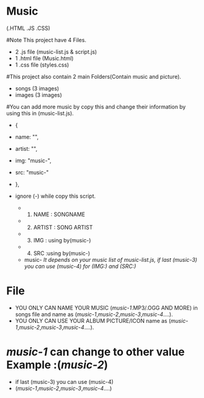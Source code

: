 # Music
(.HTML .JS .CSS)

#Note
This project have 4 Files.
  - 2 .js file (music-list.js & script.js)
  - 1 .html file (Music.html)
  - 1 .css file (styles.css)
  
#This project also contain 2 main Folders(Contain music and picture).
  - songs (3 images)
  - images (3 images)

#You can add more music by copy this and change their information by using this in (music-list.js).

   -   {
   -  name: "",
   -  artist: "",
   -  img: "music-",
   -  src: "music-"
  - },

- ignore (*-*) while copy this script.
  
  - 1. NAME : SONGNAME
  - 2. ARTIST : SONG ARTIST
  - 3. IMG : using by(music-)
  - 4. SRC :using by(music-)
  - music- *It depends on your music list of music-list.js, if last (music-3) you can use (music-4) for (IMG:) and (SRC:)*

# File #
 - YOU ONLY CAN NAME YOUR MUSIC (*music-1*.MP3/.OGG AND MORE) in songs file and name as (*music-1*,*music-2*,*music-3*,*music-4*....).
 - YOU ONLY CAN USE YOUR ALBUM PICTURE/ICON name as (*music-1*,*music-2*,*music-3*,*music-4*....).

# *music-1* can change to other value Example :(*music-2*)

  - if last (music-3) you can use (music-4)
  - (*music-1*,*music-2*,*music-3*,*music-4*....)
